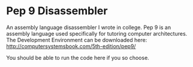 # Pep 9 Disassembler
 An assembly language disassembler I wrote in college.
 Pep 9 is an assembly language used specifically for tutoring computer architectures. The Development Environment can be downloaded here: 
 http://computersystemsbook.com/5th-edition/pep9/
 
 You should be able to run the code here if you so choose. 
